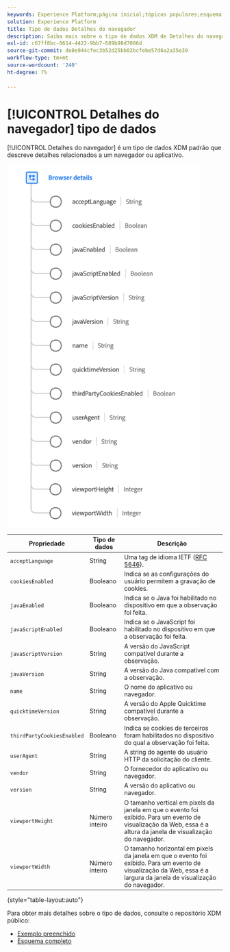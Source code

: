 ```yaml
---
keywords: Experience Platform;página inicial;tópicos populares;esquema;Esquema;XDM;campos;esquemas;Esquemas;navegador;detalhes do navegador;tipo de dados;tipo de dados;tipo de dados;
solution: Experience Platform
title: Tipo de dados Detalhes do navegador
description: Saiba mais sobre o tipo de dados XDM de Detalhes do navegador.
exl-id: c67ff8bc-0614-4422-9bb7-689b98d7086d
source-git-commit: de8e944cfec3b52d25bb02bcfebe57d6a2a35e39
workflow-type: tm+mt
source-wordcount: '240'
ht-degree: 7%

---
```


# [!UICONTROL Detalhes do navegador] tipo de dados

[!UICONTROL Detalhes do navegador] é um tipo de dados XDM padrão que descreve detalhes relacionados a um navegador ou aplicativo.

<img src="../images/data-types/browser-details.png" width="450" /><br />

| Propriedade | Tipo de dados | Descrição |
| --- | --- | --- |
| `acceptLanguage` | String | Uma tag de idioma IETF ([RFC 5646](https://tools.ietf.org/html/rfc5646)). |
| `cookiesEnabled` | Booleano | Indica se as configurações do usuário permitem a gravação de cookies. |
| `javaEnabled` | Booleano | Indica se o Java foi habilitado no dispositivo em que a observação foi feita. |
| `javaScriptEnabled` | Booleano | Indica se o JavaScript foi habilitado no dispositivo em que a observação foi feita. |
| `javaScriptVersion` | String | A versão do JavaScript compatível durante a observação. |
| `javaVersion` | String | A versão do Java compatível com a observação. |
| `name` | String | O nome do aplicativo ou navegador. |
| `quicktimeVersion` | String | A versão do Apple Quicktime compatível durante a observação. |
| `thirdPartyCookiesEnabled` | Booleano | Indica se cookies de terceiros foram habilitados no dispositivo do qual a observação foi feita. |
| `userAgent` | String | A string do agente do usuário HTTP da solicitação do cliente. |
| `vendor` | String | O fornecedor do aplicativo ou navegador. |
| `version` | String | A versão do aplicativo ou navegador. |
| `viewportHeight` | Número inteiro | O tamanho vertical em pixels da janela em que o evento foi exibido. Para um evento de visualização da Web, essa é a altura da janela de visualização do navegador. |
| `viewportWidth` | Número inteiro | O tamanho horizontal em pixels da janela em que o evento foi exibido. Para um evento de visualização da Web, essa é a largura da janela de visualização do navegador. |

{style="table-layout:auto"}

Para obter mais detalhes sobre o tipo de dados, consulte o repositório XDM público:

* [Exemplo preenchido](https://github.com/adobe/xdm/blob/master/components/datatypes/browserdetails.example.1.json)
* [Esquema completo](https://github.com/adobe/xdm/blob/master/components/datatypes/browserdetails.schema.json)
